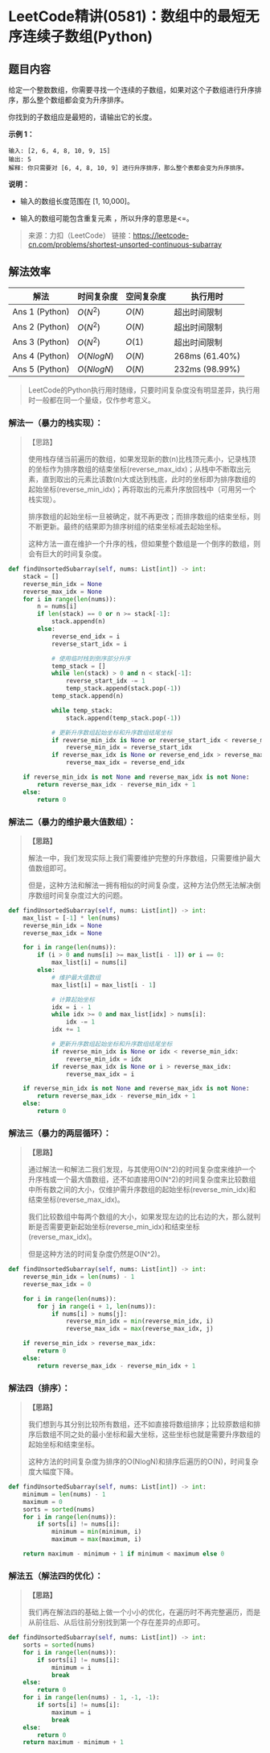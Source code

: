 # LeetCode精讲(0581)：数组中的最短无序连续子数组(Python)

## 题目内容

给定一个整数数组，你需要寻找一个连续的子数组，如果对这个子数组进行升序排序，那么整个数组都会变为升序排序。

你找到的子数组应是最短的，请输出它的长度。

**示例 1：**

```
输入: [2, 6, 4, 8, 10, 9, 15]
输出: 5
解释: 你只需要对 [6, 4, 8, 10, 9] 进行升序排序，那么整个表都会变为升序排序。
```

**说明：**

* 输入的数组长度范围在 [1, 10,000]。

* 输入的数组可能包含重复元素 ，所以升序的意思是<=。

> 来源：力扣（LeetCode）
> 链接：https://leetcode-cn.com/problems/shortest-unsorted-continuous-subarray

## 解法效率

| 解法           | 时间复杂度 | 空间复杂度 | 执行用时       |
| -------------- | ---------- | ---------- | -------------- |
| Ans 1 (Python) | $O(N^2)$   | $O(N)$     | 超出时间限制   |
| Ans 2 (Python) | $O(N^2)$   | $O(N)$     | 超出时间限制   |
| Ans 3 (Python) | $O(N^2)$   | $O(1)$     | 超出时间限制   |
| Ans 4 (Python) | $O(NlogN)$ | $O(N)$     | 268ms (61.40%) |
| Ans 5 (Python) | $O(NlogN)$ | $O(N)$     | 232ms (98.99%) |

>  LeetCode的Python执行用时随缘，只要时间复杂度没有明显差异，执行用时一般都在同一个量级，仅作参考意义。

### 解法一（暴力的栈实现）：

> 【思路】
>
> 使用栈存储当前遍历的数组，如果发现新的数(n)比栈顶元素小，记录栈顶的坐标作为排序数组的结束坐标(reverse_max_idx)；从栈中不断取出元素，直到取出的元素比该数(n)大或达到栈底，此时的坐标即为排序数组的起始坐标(reverse_min_idx)；再将取出的元素升序放回栈中（可用另一个栈实现）。
>
> 排序数组的起始坐标一旦被确定，就不再更改；而排序数组的结束坐标，则不断更新。最终的结果即为排序树组的结束坐标减去起始坐标。
>
> 这种方法一直在维护一个升序的栈，但如果整个数组是一个倒序的数组，则会有巨大的时间复杂度。

```python
def findUnsortedSubarray(self, nums: List[int]) -> int:
    stack = []
    reverse_min_idx = None
    reverse_max_idx = None
    for i in range(len(nums)):
        n = nums[i]
        if len(stack) == 0 or n >= stack[-1]:
            stack.append(n)
        else:
            reverse_end_idx = i
            reverse_start_idx = i

            # 使用临时栈到倒序部分升序
            temp_stack = []
            while len(stack) > 0 and n < stack[-1]:
                reverse_start_idx -= 1
                temp_stack.append(stack.pop(-1))
            temp_stack.append(n)

            while temp_stack:
                stack.append(temp_stack.pop(-1))

            # 更新升序数组起始坐标和升序数组结尾坐标
            if reverse_min_idx is None or reverse_start_idx < reverse_min_idx:
                reverse_min_idx = reverse_start_idx
            if reverse_max_idx is None or reverse_end_idx > reverse_max_idx:
                reverse_max_idx = reverse_end_idx

    if reverse_min_idx is not None and reverse_max_idx is not None:
        return reverse_max_idx - reverse_min_idx + 1
    else:
        return 0
```

### 解法二（暴力的维护最大值数组）：

> **【思路】**
>
> 解法一中，我们发现实际上我们需要维护完整的升序数组，只需要维护最大值数组即可。
>
> 但是，这种方法和解法一拥有相似的时间复杂度，这种方法仍然无法解决倒序数组时间复杂度过大的问题。

```python
def findUnsortedSubarray(self, nums: List[int]) -> int:
    max_list = [-1] * len(nums)
    reverse_min_idx = None
    reverse_max_idx = None

    for i in range(len(nums)):
        if (i > 0 and nums[i] >= max_list[i - 1]) or i == 0:
            max_list[i] = nums[i]
        else:
            # 维护最大值数组
            max_list[i] = max_list[i - 1]

            # 计算起始坐标
            idx = i - 1
            while idx >= 0 and max_list[idx] > nums[i]:
                idx -= 1
            idx += 1

            # 更新升序数组起始坐标和升序数组结尾坐标
            if reverse_min_idx is None or idx < reverse_min_idx:
                reverse_min_idx = idx
            if reverse_max_idx is None or i > reverse_max_idx:
                reverse_max_idx = i

    if reverse_min_idx is not None and reverse_max_idx is not None:
        return reverse_max_idx - reverse_min_idx + 1
    else:
        return 0
```

### 解法三（暴力的两层循环）：

> **【思路】**
>
> 通过解法一和解法二我们发现，与其使用O(N^2)的时间复杂度来维护一个升序栈或一个最大值数组，还不如直接用O(N^2)的时间复杂度来比较数组中所有数之间的大小，仅维护需升序数组的起始坐标(reverse_min_idx)和结束坐标(reverse_max_idx)。
>
> 我们比较数组中每两个数组的大小，如果发现左边的比右边的大，那么就判断是否需要更新起始坐标(reverse_min_idx)和结束坐标(reverse_max_idx)。
>
> 但是这种方法的时间复杂度仍然是O(N^2)。

```python
def findUnsortedSubarray(self, nums: List[int]) -> int:
    reverse_min_idx = len(nums) - 1
    reverse_max_idx = 0

    for i in range(len(nums)):
        for j in range(i + 1, len(nums)):
            if nums[i] > nums[j]:
                reverse_min_idx = min(reverse_min_idx, i)
                reverse_max_idx = max(reverse_max_idx, j)

    if reverse_min_idx > reverse_max_idx:
        return 0
    else:
        return reverse_max_idx - reverse_min_idx + 1
```

### 解法四（排序）：

> **【思路】**
>
> 我们想到与其分别比较所有数组，还不如直接将数组排序；比较原数组和排序后数组不同之处的最小坐标和最大坐标，这些坐标也就是需要升序数组的起始坐标和结束坐标。
>
> 这种方法的时间复杂度为排序的O(NlogN)和排序后遍历的O(N)，时间复杂度大幅度下降。

```python
def findUnsortedSubarray(self, nums: List[int]) -> int:
    minimum = len(nums) - 1
    maximum = 0
    sorts = sorted(nums)
    for i in range(len(nums)):
        if sorts[i] != nums[i]:
            minimum = min(minimum, i)
            maximum = max(maximum, i)

    return maximum - minimum + 1 if minimum < maximum else 0
```

### 解法五（解法四的优化）：

> **【思路】**
>
> 我们再在解法四的基础上做一个小小的优化，在遍历时不再完整遍历，而是从前往后、从后往前分别找到第一个存在差异的点即可。

```python
def findUnsortedSubarray(self, nums: List[int]) -> int:
    sorts = sorted(nums)
    for i in range(len(nums)):
        if sorts[i] != nums[i]:
            minimum = i
            break
    else:
        return 0
    for i in range(len(nums) - 1, -1, -1):
        if sorts[i] != nums[i]:
            maximum = i
            break
    else:
        return 0
    return maximum - minimum + 1
```